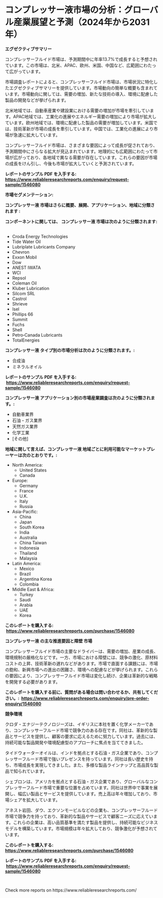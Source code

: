 <p><h1>コンプレッサー液市場の分析：グローバル産業展望と予測（2024年から2031年）</h1></p><p><strong>エグゼクティブサマリー</strong></p>
<p><p>コンプレッサーフルイド市場は、予測期間中に年率13.7%で成長すると予想されています。この市場は、北米、APAC、欧州、米国、中国など、広範囲にわたって広がっています。</p><p>市場調査レポートによると、コンプレッサーフルイド市場は、市場状況に特化したエグゼクティブサマリーを提供しています。市場動向の簡単な概要も含まれています。市場動向に関しては、需要の増加、新たな技術の導入、環境に配慮した製品の開発などが挙げられます。</p><p>北米地域では、自動車産業や建設業における需要の増加が市場を牽引しています。APAC地域では、工業化の進展やエネルギー需要の増加により市場が拡大しています。欧州地域では、環境に配慮した製品の需要が増加しています。米国では、技術革新が市場の成長を牽引しています。中国では、工業化の進展により市場が急速に拡大しています。</p><p>コンプレッサーフルイド市場は、さまざまな要因によって成長が促されており、予測期間中にさらなる拡大が見込まれています。地理的にも広範囲にわたって市場が広がっており、各地域で異なる需要が存在しています。これらの要因が市場の成長をけん引し、今後も市場が拡大していくと予測されています。</p></p>
<p><strong>レポートのサンプル PDF を入手する: <a href="https://www.reliableresearchreports.com/enquiry/request-sample/1546080">https://www.reliableresearchreports.com/enquiry/request-sample/1546080</a></strong></p>
<p><strong>市場セグメンテーション:</strong></p>
<p><strong> コンプレッサー液 市場はさらに概要、展開、アプリケーション、地域に分類されます :</strong></p>
<p><strong>コンポーネントに関しては、 コンプレッサー液 市場は次のように分類されます: &nbsp;</strong></p>
<p><ul><li>Croda Energy Technologies</li><li>Tide Water Oil</li><li>Lubriplate Lubricants Company</li><li>Chevron</li><li>Exxon Mobil</li><li>Dow</li><li>ANEST IWATA</li><li>WCI</li><li>Repsol</li><li>Coleman Oil</li><li>Kluber Lubrication</li><li>Silcom SRL</li><li>Castrol</li><li>Shrieve</li><li>Isel</li><li>Phillips 66</li><li>Summit</li><li>Fuchs</li><li>Shell</li><li>Petro‐Canada Lubricants</li><li>TotalEnergies</li></ul></p>
<p><strong> コンプレッサー液 タイプ別の市場分析は次のように分類されます。:</strong></p>
<p><ul><li>合成油</li><li>ミネラルオイル</li></ul></p>
<p><strong>レポートのサンプル PDF を入手する: &nbsp;<a href="https://www.reliableresearchreports.com/enquiry/request-sample/1546080">https://www.reliableresearchreports.com/enquiry/request-sample/1546080</a></strong></p>
<p><strong> コンプレッサー液 アプリケーション別の市場産業調査は次のように分類されます。:</strong></p>
<p><ul><li>自動車業界</li><li>石油・ガス業界</li><li>天然ガス業界</li><li>化学工業</li><li>[その他]</li></ul></p>
<p><strong>地域に関して言えば、コンプレッサー液 地域ごとに利用可能なマーケットプレーヤーは次のとおりです。:</strong></p>
<p><ul>
    <li>
        North America:
        <ul>
            <li>United States</li>
            <li>Canada</li>
        </ul>
    </li>
    <li>
        Europe:
        <ul>
            <li>Germany</li>
            <li>France</li>
            <li>U.K.</li>
            <li>Italy</li>
            <li>Russia</li>
        </ul>
    </li>
    <li>
        Asia-Pacific:
        <ul>
            <li>China</li>
            <li>Japan</li>
            <li>South Korea</li>
            <li>India</li>
            <li>Australia</li>
            <li>China Taiwan</li>
            <li>Indonesia</li>
            <li>Thailand</li>
            <li>Malaysia</li>
        </ul>
    </li>
    <li>
        Latin America:
        <ul>
            <li>Mexico</li>
            <li>Brazil</li>
            <li>Argentina Korea</li>
            <li>Colombia</li>
        </ul>
    </li>
    <li>
        Middle East & Africa:
        <ul>
            <li>Turkey</li>
            <li>Saudi</li>
            <li>Arabia</li>
            <li>UAE</li>
            <li>Korea</li>
        </ul>
    </li>
    </ul></p>
<p><strong>このレポートを購入する: &nbsp;<a href="https://www.reliableresearchreports.com/purchase/1546080">https://www.reliableresearchreports.com/purchase/1546080</a></strong></p>
<p><strong>コンプレッサー液 の主な推進要因と障壁 市場</strong></p>
<p><p>コンプレッサーフルイド市場の主要なドライバーは、需要の増加、産業の成長、環境規制の厳格化などです。一方、市場における障壁には、競争の激化、原材料コストの上昇、技術革新の遅れなどがあります。市場で直面する課題には、市場の飽和、新興市場への進出の困難さ、環境への配慮などが挙げられます。これらの要因により、コンプレッサーフルイド市場は変化し続け、企業は革新的な戦略を開発する必要があります。</p></p>
<p><strong>このレポートを購入する前に、質問がある場合は問い合わせるか、共有してください。:&nbsp; <a href="https://www.reliableresearchreports.com/enquiry/pre-order-enquiry/1546080">https://www.reliableresearchreports.com/enquiry/pre-order-enquiry/1546080</a></strong></p>
<p><strong>競争環境</strong></p>
<p><p>クロダ・エナジーテクノロジーズは、イギリスに本社を置く化学メーカーであり、コンプレッサーフルード市場で競争力のある存在です。同社は、革新的な製品とサービスを提供し、顧客の要求に応えるために努力しています。過去には、持続可能な製品開発や環境配慮型のアプローチに焦点を当ててきました。</p><p>タイドウォーターオイルは、インドを拠点とする石油・ガス企業であり、コンプレッサーフルード市場で強いプレゼンスを持っています。同社は長い歴史を持ち、市場成長を実現してきました。また、多様な製品ラインナップと高品質な製品で知られています。</p><p>シェブロンは、アメリカを拠点とする石油・ガス企業であり、グローバルなコンプレッサーフルード市場で重要な位置を占めています。同社は世界中で事業を展開し、幅広い製品とサービスを提供しています。売上高は年々増加しており、市場シェアを拡大しています。</p><p>アネスト岩田、ダウ、エクソンモービルなどの企業も、コンプレッサーフルード市場で競争力を持っており、革新的な製品やサービスで顧客ニーズに応えています。これらの企業は、高い品質基準を満たす製品を提供し、持続可能なビジネスモデルを構築しています。市場規模は年々拡大しており、競争激化が予想されています。</p></p>
<p><strong>このレポートを購入する: &nbsp; <a href="https://www.reliableresearchreports.com/purchase/1546080">https://www.reliableresearchreports.com/purchase/1546080</a></strong></p>
<p><strong>レポートのサンプル PDF を入手する: &nbsp;<a href="https://www.reliableresearchreports.com/enquiry/request-sample/1546080">https://www.reliableresearchreports.com/enquiry/request-sample/1546080</a></strong><strong></strong></p>
<p>&nbsp;</p>
<p>Check more reports on https://www.reliableresearchreports.com/</p>